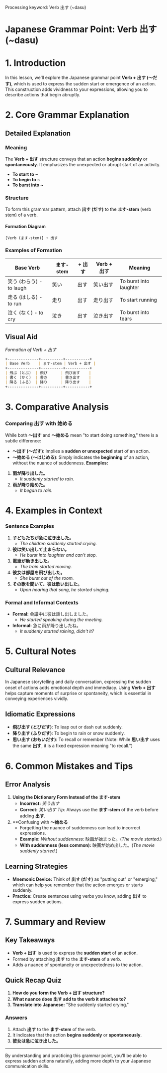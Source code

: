Processing keyword: Verb 出す (~dasu)
# Japanese Grammar Point: Verb 出す (~dasu)
# 1. Introduction
In this lesson, we'll explore the Japanese grammar point **Verb + 出す (～だす)**, which is used to express the sudden start or emergence of an action. This construction adds vividness to your expressions, allowing you to describe actions that begin abruptly.
# 2. Core Grammar Explanation
## Detailed Explanation
### Meaning
The **Verb + 出す** structure conveys that an action **begins suddenly** or **spontaneously**. It emphasizes the unexpected or abrupt start of an activity.
- **To start to ~**
- **To begin to ~**
- **To burst into ~**
### Structure
To form this grammar pattern, attach **出す (だす)** to the **ます-stem** (verb stem) of a verb.
#### Formation Diagram
```
[Verb (ます-stem)] + 出す
```
### Examples of Formation
| Base Verb | ます-stem | + 出す | Verb + 出す | Meaning |
|-----------|-----------|--------|-------------|---------|
| 笑う (わらう) - to laugh | 笑い      | 出す   | 笑い出す      | To burst into laughter |
| 走る (はしる) - to run  | 走り      | 出す   | 走り出す      | To start running |
| 泣く (なく) - to cry    | 泣き      | 出す   | 泣き出す      | To burst into tears |
## Visual Aid
*Formation of Verb + 出す*
```markdown
+--------------+----------+-----------+
| Base Verb    | ます-stem | Verb + 出す |
+--------------+----------+-----------+
| 飛ぶ (とぶ)  | 飛び      | 飛び出す    |
| 書く (かく)  | 書き      | 書き出す    |
| 降る (ふる)  | 降り      | 降り出す    |
+--------------+----------+-----------+
```
# 3. Comparative Analysis
### Comparing **出す** with **始める**
While both **～出す** and **～始める** mean "to start doing something," there is a subtle difference:
- **～出す (～だす)**: Implies a **sudden or unexpected** start of an action.
- **～始める (～はじめる)**: Simply indicates the **beginning** of an action, without the nuance of suddenness.
**Examples:**
1. **雨が降り出した。**
   - *It suddenly started to rain.*
2. **雨が降り始めた。**
   - *It began to rain.*
# 4. Examples in Context
### Sentence Examples
1. **子どもたちが急に泣き出した。**
   - *The children suddenly started crying.*
2. **彼は笑い出して止まらない。**
   - *He burst into laughter and can't stop.*
3. **電車が動き出した。**
   - *The train started moving.*
4. **彼女は部屋を飛び出した。**
   - *She burst out of the room.*
5. **その歌を聞いて、彼は歌い出した。**
   - *Upon hearing that song, he started singing.*
### Formal and Informal Contexts
- **Formal:** 会議中に彼は話し出しました。
  - *He started speaking during the meeting.*
- **Informal:** 急に雨が降り出したね。
  - *It suddenly started raining, didn't it?*
# 5. Cultural Notes
## Cultural Relevance
In Japanese storytelling and daily conversation, expressing the sudden onset of actions adds emotional depth and immediacy. Using **Verb + 出す** helps capture moments of surprise or spontaneity, which is essential in conveying experiences vividly.
## Idiomatic Expressions
- **飛び出す (とびだす)**: To leap out or dash out suddenly.
- **降り出す (ふりだす)**: To begin to rain or snow suddenly.
- **思い出す (おもいだす)**: To recall or remember (Note: While **思い出す** uses the same **出す**, it is a fixed expression meaning "to recall.")
# 6. Common Mistakes and Tips
## Error Analysis
1. **Using the Dictionary Form Instead of the ます-stem**
   - **Incorrect:** *笑う出す*
   - **Correct:** *笑い出す*
   *Tip:* Always use the **ます-stem** of the verb before adding **出す**.
2. **Confusing with **～始める**
   - Forgetting the nuance of suddenness can lead to incorrect expressions.
   - **Example:** *Without suddenness:* 映画が始まった。(*The movie started.*)
   - **With suddenness (less common):** 映画が始め出した。(*The movie suddenly started.*)
## Learning Strategies
- **Mnemonic Device:** Think of **出す (だす)** as "putting out" or "emerging," which can help you remember that the action emerges or starts suddenly.
- **Practice:** Create sentences using verbs you know, adding **出す** to express sudden actions.
# 7. Summary and Review
## Key Takeaways
- **Verb + 出す** is used to express the **sudden start** of an action.
- Formed by attaching **出す** to the **ます-stem** of a verb.
- Adds a nuance of spontaneity or unexpectedness to the action.
## Quick Recap Quiz
1. **How do you form the Verb + 出す structure?**
2. **What nuance does 出す add to the verb it attaches to?**
3. **Translate into Japanese:** "She suddenly started crying."
### Answers
1. Attach **出す** to the **ます-stem** of the verb.
2. It indicates that the action **begins suddenly** or **spontaneously**.
3. **彼女は急に泣き出した。**

---
By understanding and practicing this grammar point, you'll be able to express sudden actions naturally, adding more depth to your Japanese communication skills.
